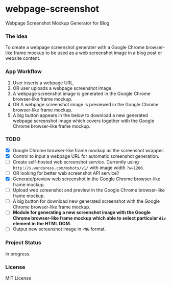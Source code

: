 # webpage-screenshot

Webpage Screenshot Mockup Generator for Blog

### The Idea

To create a webpage screenshot generater with a Google Chrome browser-like frame mockup to be used as a web screenshot image in a blog post or website content.

### App Workflow

1. User inserts a webpage URL.
2. OR user uploads a webpage screenshot image.
3. A webpage screenshot image is generated in the Google Chrome browser-like frame mockup.
4. OR A webpage screenshot image is previewed in the Google Chrome browser-like frame mockup.
5. A big button appears in the below to download a new generated webpage screenshot image which covers together with the Google Chrome browser-like frame mockup.

### TODO

* [x] Google Chrome browser-like frame mockup as the screenshot wrapper.
* [x] Control to input a webpage URL for automatic screenshot generation.
* [ ] Create self-hosted web screenshot service. Currently using `http://s.wordpress.com/mshots/v1/` with image width `?w=1200`.
* [ ] OR looking for better web screenshot API service?
* [x] Generate/preview web screenshot in the Google Chrome browser-like frame mockup.
* [ ] Upload web screenshot and preview in the Google Chrome browser-like frame mockup.
* [ ] A big button for download new generated screenshot with the Google Chrome browser-like frame mockup.
* [ ] **Module for generating a new screenshot image with the Google Chrome browser-like frame mockup which able to select particular `div` element in the HTML DOM.**
* [ ] Output new screenshot image in `PNG` format.

### Project Status

In progress.

### License

MIT License
